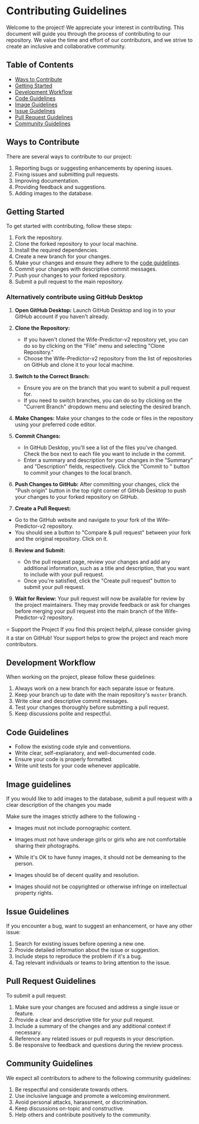 # Contributing Guidelines

Welcome to the project! We appreciate your interest in contributing. This document will guide you through the process of contributing to our repository. We value the time and effort of our contributors, and we strive to create an inclusive and collaborative community.

## Table of Contents

- [Ways to Contribute](#ways-to-contribute)
- [Getting Started](#getting-started)
- [Development Workflow](#development-workflow)
- [Code Guidelines](#code-guidelines)
- [Image Guidelines](#image-guidelines)
- [Issue Guidelines](#issue-guidelines)
- [Pull Request Guidelines](#pull-request-guidelines)
- [Community Guidelines](#community-guidelines)

## Ways to Contribute

There are several ways to contribute to our project:

1. Reporting bugs or suggesting enhancements by opening issues.
2. Fixing issues and submitting pull requests.
3. Improving documentation.
4. Providing feedback and suggestions.
5. Adding images to the database.

## Getting Started

To get started with contributing, follow these steps:

1. Fork the repository.
2. Clone the forked repository to your local machine.
3. Install the required dependencies.
4. Create a new branch for your changes.
5. Make your changes and ensure they adhere to the [code guidelines](#code-guidelines).
6. Commit your changes with descriptive commit messages.
7. Push your changes to your forked repository.
8. Submit a pull request to the main repository.

### Alternatively contribute using GitHub Desktop

1. **Open GitHub Desktop:**
   Launch GitHub Desktop and log in to your GitHub account if you haven't already.

2. **Clone the Repository:**
   - If you haven't cloned the Wife-Predictor-v2 repository yet, you can do so by clicking on the "File" menu and selecting "Clone Repository."
   - Choose the Wife-Predictor-v2 repository from the list of repositories on GitHub and clone it to your local machine.

3. **Switch to the Correct Branch:**
   - Ensure you are on the branch that you want to submit a pull request for.
   - If you need to switch branches, you can do so by clicking on the "Current Branch" dropdown menu and selecting the desired branch.

4. **Make Changes:**
   Make your changes to the code or files in the repository using your preferred code editor.

5. **Commit Changes:**
   - In GitHub Desktop, you'll see a list of the files you've changed. Check the box next to each file you want to include in the commit.
   - Enter a summary and description for your changes in the "Summary" and "Description" fields, respectively. Click the "Commit to <branch-name>" button to commit your changes to the local branch.

6. **Push Changes to GitHub:**
   After committing your changes, click the "Push origin" button in the top right corner of GitHub Desktop to push your changes to your forked repository on GitHub.

7. **Create a Pull Request:**
  - Go to the GitHub website and navigate to your fork of the Wife-Predictor-v2 repository.
  - You should see a button to "Compare & pull request" between your fork and the original repository. Click on it.

8. **Review and Submit:**
   - On the pull request page, review your changes and add any additional information, such as a title and description, that you want to include with your pull request.
   - Once you're satisfied, click the "Create pull request" button to submit your pull request.

9. **Wait for Review:**
    Your pull request will now be available for review by the project maintainers. They may provide feedback or ask for changes before merging your pull request into the main branch of the Wife-Predictor-v2 repository.

⭐️ Support the Project
If you find this project helpful, please consider giving it a star on GitHub! Your support helps to grow the project and reach more contributors.

## Development Workflow

When working on the project, please follow these guidelines:

1. Always work on a new branch for each separate issue or feature.
2. Keep your branch up to date with the main repository's `master` branch.
3. Write clear and descriptive commit messages.
4. Test your changes thoroughly before submitting a pull request.
5. Keep discussions polite and respectful.

## Code Guidelines

- Follow the existing code style and conventions.
- Write clear, self-explanatory, and well-documented code.
- Ensure your code is properly formatted.
- Write unit tests for your code whenever applicable.

## Image guidelines
If you would like to add images to the database, submit a pull request with a clear description of the changes you made

Make sure the images strictly adhere to the following -
- Images must not include pornographic content.

- Images must not have underage girls or girls who are not comfortable sharing their photographs.

- While it's OK to have funny images, it should not be demeaning to the person.

- Images should be of decent quality and resolution.

- Images should not be copyrighted or otherwise infringe on intellectual property rights.

## Issue Guidelines

If you encounter a bug, want to suggest an enhancement, or have any other issue:

1. Search for existing issues before opening a new one.
2. Provide detailed information about the issue or suggestion.
3. Include steps to reproduce the problem if it's a bug.
4. Tag relevant individuals or teams to bring attention to the issue.

## Pull Request Guidelines

To submit a pull request:

1. Make sure your changes are focused and address a single issue or feature.
2. Provide a clear and descriptive title for your pull request.
3. Include a summary of the changes and any additional context if necessary.
4. Reference any related issues or pull requests in your description.
5. Be responsive to feedback and questions during the review process.

## Community Guidelines

We expect all contributors to adhere to the following community guidelines:

1. Be respectful and considerate towards others.
2. Use inclusive language and promote a welcoming environment.
3. Avoid personal attacks, harassment, or discrimination.
4. Keep discussions on-topic and constructive.
5. Help others and contribute positively to the community.
